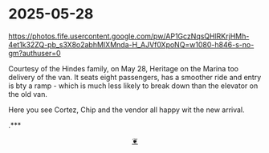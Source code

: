# 2025-05-28

https://photos.fife.usercontent.google.com/pw/AP1GczNqsQHlRKrjHMh-4et1k32ZQ-pb_s3X8o2abhMIXMnda-H_AJVf0XpoNQ=w1080-h846-s-no-gm?authuser=0

Courtesy of the Hindes family, on May 28, Heritage on the Marina too delivery of the van. It seats eight passengers, has a smoother ride and entry is bty a ramp - which is much less likely to break down than the elevator on the old van. 

Here you see Cortez, Chip and the vendor all happy wit the new arrival.

.***

<center title="Hello! Click me to go up to the top" ><a class=aDingbat href=javascript:window.scrollTo(0,0);> ❦ </a></center>
